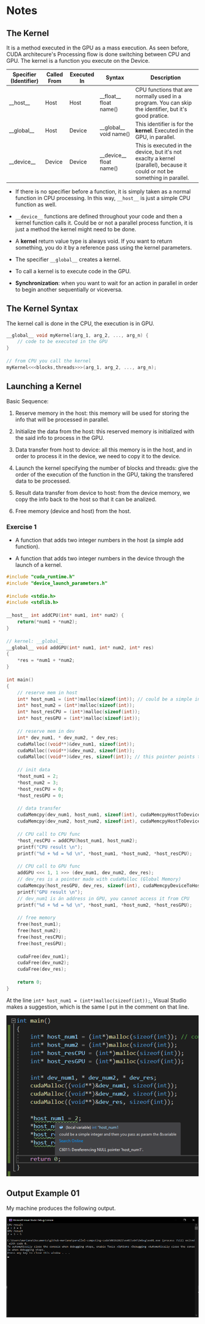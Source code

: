 # Notes

## The Kernel

It is a method executed in the GPU as a mass execution. As seen before, CUDA architecure's Processing flow is done switching between CPU and GPU. The kernel is a function you execute on the Device.

Specifier (Identifier) | Called From | Executed In | Syntax | Description |
| ---- | ---- | ---- | ---- | ---- |
| \_\_host\_\_ | Host | Host | \_\_float\_\_ float name() | CPU functions that are normally used in a program. You can skip the identifier, but it's good pratice. |
| \_\_global\_\_ | Host | Device | \_\_global\_\_ void name() | This identifier is for the **kernel**. Executed in the GPU, in parallel. |
| \_\_device\_\_ | Device | Device | \_\_device\_\_ float name() | This is executed in the device, but it's not exaclty a kernel (parallel), because it could or not be something in parallel. |

- If there is no specifier before a function, it is simply taken as a normal function in CPU processing. In this way, `__host__` is just a simple CPU function as well.

- `__device__` functions are defined throughout your code and then a kernel function calls it. Could be or not a parallel process function, it is just a method the kernel might need to be done.

- A **kernel** return value type is always void. If you want to return something, you do it by a reference pass using the kernel parameters.

- The specifier `__global__` creates a kernel.

- To call a kernel is to execute code in the GPU.

- **Synchronization**: when you want to wait for an action in parallel in order to begin another sequentially or viceversa.

## The Kernel Syntax

The kernel call is done in the CPU, the execution is in GPU.

```c++
__global__ void myKernel(arg_1, arg_2, ..., arg_n) {
    // code to be executed in the GPU
}

// from CPU you call the kernel
myKernel<<<blocks,threads>>>(arg_1, arg_2, ..., arg_n);
```

## Launching a Kernel

Basic Sequence:

1. Reserve memory in the host: this memory will be used for storing the info that will be processed in parallel.

2. Initialize the data from the host: this reserved memory is initialized with the said info to process in the GPU.

3. Data transfer from host to device: all this memory is in the host, and in order to process it in the device, we need to copy it to the device.

4. Launch the kernel specifying the number of blocks and threads: give the order of the execution of the function in the GPU, taking the transfered data to be processed.

5. Result data transfer from device to host: from the device memory, we copy the info back to the host so that it can be analized.

6. Free memory (device and host) from the host.

### Exercise 1

- A function that adds two integer numbers in the host (a simple add function).

- A function that adds two integer numbers in the device through the launch of a kernel.

```c++
#include "cuda_runtime.h"
#include "device_launch_parameters.h"

#include <stdio.h>
#include <stdlib.h>

__host__ int addCPU(int* num1, int* num2) {
    return(*num1 + *num2);
}

// kernel: __global__
__global__ void addGPU(int* num1, int* num2, int* res)
{
    *res = *num1 + *num2;
}

int main()
{
    // reserve mem in host
    int* host_num1 = (int*)malloc(sizeof(int)); // could be a simple integer and then you pass as param the &variable
    int* host_num2 = (int*)malloc(sizeof(int));
    int* host_resCPU = (int*)malloc(sizeof(int));
    int* host_resGPU = (int*)malloc(sizeof(int));

    // reserve mem in dev
    int* dev_num1, * dev_num2, * dev_res;
    cudaMalloc((void**)&dev_num1, sizeof(int));
    cudaMalloc((void**)&dev_num2, sizeof(int));
    cudaMalloc((void**)&dev_res, sizeof(int)); // this pointer points to an address in the device

    // init data
    *host_num1 = 2;
    *host_num2 = 3;
    *host_resCPU = 0;
    *host_resGPU = 0;

    // data transfer
    cudaMemcpy(dev_num1, host_num1, sizeof(int), cudaMemcpyHostToDevice);
    cudaMemcpy(dev_num2, host_num2, sizeof(int), cudaMemcpyHostToDevice);

    // CPU call to CPU func
    *host_resCPU = addCPU(host_num1, host_num2);
    printf("CPU result \n");
    printf("%d + %d = %d \n", *host_num1, *host_num2, *host_resCPU);

    // CPU call to GPU func
    addGPU <<< 1, 1 >>> (dev_num1, dev_num2, dev_res);
    // dev_res is a pointer made with cudaMalloc (Global Memory)
    cudaMemcpy(host_resGPU, dev_res, sizeof(int), cudaMemcpyDeviceToHost);
    printf("GPU result \n");
    // dev_num1 is án address in GPU, you cannot access it from CPU
    printf("%d + %d = %d \n", *host_num1, *host_num2, *host_resGPU);

    // free memory
    free(host_num1);
    free(host_num2);
    free(host_resCPU);
    free(host_resGPU);

    cudaFree(dev_num1);
    cudaFree(dev_num2);
    cudaFree(dev_res);

    return 0;
}
```

At the line `int* host_num1 = (int*)malloc(sizeof(int));`, Visual Studio makes a suggestion, which is the same I put in the comment on that line. <br />

![image](https://github.com/the-other-mariana/parallel-computing-cuda/blob/master/08162021/alt01.png?raw=true) <br />

## Output Example 01

My machine produces the following output. <br />

![image](https://github.com/the-other-mariana/parallel-computing-cuda/blob/master/08162021/out-ex01.png?raw=true) <br />